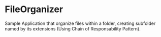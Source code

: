FileOrganizer
=============

Sample Application that organize files within a folder, creating subfolder named by its extensions (Using Chain of Responsability Pattern).

